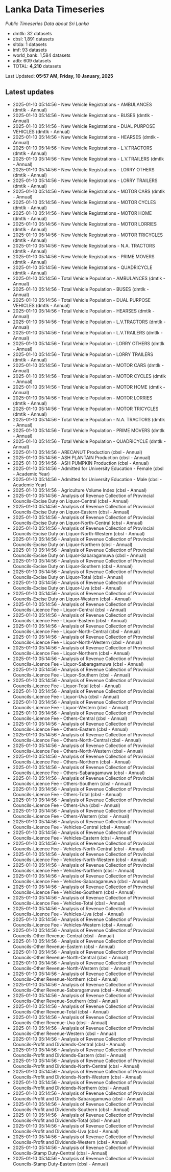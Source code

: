 # Lanka Data Timeseries
*Public Timeseries Data about Sri Lanka*

* dmtlk: 32 datasets
* cbsl: 1,891 datasets
* sltda: 1 datasets
* imf: 93 datasets
* world_bank: 1,584 datasets
* adb: 609 datasets
* TOTAL: **4,210** datasets

Last Updated: **05:57 AM, Friday, 10 January, 2025**

## Latest updates

* 2025-01-10 05:14:56 - New Vehicle Registrations - AMBULANCES (dmtlk - Annual)
* 2025-01-10 05:14:56 - New Vehicle Registrations - BUSES (dmtlk - Annual)
* 2025-01-10 05:14:56 - New Vehicle Registrations - DUAL PURPOSE VEHICLES (dmtlk - Annual)
* 2025-01-10 05:14:56 - New Vehicle Registrations - HEARSES (dmtlk - Annual)
* 2025-01-10 05:14:56 - New Vehicle Registrations - L.V.TRACTORS (dmtlk - Annual)
* 2025-01-10 05:14:56 - New Vehicle Registrations - L.V.TRAILERS (dmtlk - Annual)
* 2025-01-10 05:14:56 - New Vehicle Registrations - LORRY OTHERS (dmtlk - Annual)
* 2025-01-10 05:14:56 - New Vehicle Registrations - LORRY TRAILERS (dmtlk - Annual)
* 2025-01-10 05:14:56 - New Vehicle Registrations - MOTOR CARS (dmtlk - Annual)
* 2025-01-10 05:14:56 - New Vehicle Registrations - MOTOR CYCLES (dmtlk - Annual)
* 2025-01-10 05:14:56 - New Vehicle Registrations - MOTOR HOME (dmtlk - Annual)
* 2025-01-10 05:14:56 - New Vehicle Registrations - MOTOR LORRIES (dmtlk - Annual)
* 2025-01-10 05:14:56 - New Vehicle Registrations - MOTOR TRICYCLES (dmtlk - Annual)
* 2025-01-10 05:14:56 - New Vehicle Registrations - N.A. TRACTORS (dmtlk - Annual)
* 2025-01-10 05:14:56 - New Vehicle Registrations - PRIME MOVERS (dmtlk - Annual)
* 2025-01-10 05:14:56 - New Vehicle Registrations - QUADRICYCLE (dmtlk - Annual)
* 2025-01-10 05:14:56 - Total Vehicle Population - AMBULANCES (dmtlk - Annual)
* 2025-01-10 05:14:56 - Total Vehicle Population - BUSES (dmtlk - Annual)
* 2025-01-10 05:14:56 - Total Vehicle Population - DUAL PURPOSE VEHICLES (dmtlk - Annual)
* 2025-01-10 05:14:56 - Total Vehicle Population - HEARSES (dmtlk - Annual)
* 2025-01-10 05:14:56 - Total Vehicle Population - L.V.TRACTORS (dmtlk - Annual)
* 2025-01-10 05:14:56 - Total Vehicle Population - L.V.TRAILERS (dmtlk - Annual)
* 2025-01-10 05:14:56 - Total Vehicle Population - LORRY OTHERS (dmtlk - Annual)
* 2025-01-10 05:14:56 - Total Vehicle Population - LORRY TRAILERS (dmtlk - Annual)
* 2025-01-10 05:14:56 - Total Vehicle Population - MOTOR CARS (dmtlk - Annual)
* 2025-01-10 05:14:56 - Total Vehicle Population - MOTOR CYCLES (dmtlk - Annual)
* 2025-01-10 05:14:56 - Total Vehicle Population - MOTOR HOME (dmtlk - Annual)
* 2025-01-10 05:14:56 - Total Vehicle Population - MOTOR LORRIES (dmtlk - Annual)
* 2025-01-10 05:14:56 - Total Vehicle Population - MOTOR TRICYCLES (dmtlk - Annual)
* 2025-01-10 05:14:56 - Total Vehicle Population - N.A. TRACTORS (dmtlk - Annual)
* 2025-01-10 05:14:56 - Total Vehicle Population - PRIME MOVERS (dmtlk - Annual)
* 2025-01-10 05:14:56 - Total Vehicle Population - QUADRICYCLE (dmtlk - Annual)
* 2025-01-10 05:14:56 - ARECANUT Production (cbsl - Annual)
* 2025-01-10 05:14:56 - ASH PLANTAIN Production (cbsl - Annual)
* 2025-01-10 05:14:56 - ASH PUMPKIN Production (cbsl - Annual)
* 2025-01-10 05:14:56 - Admitted for University Education - Female (cbsl - Academic Year)
* 2025-01-10 05:14:56 - Admitted for University Education - Male (cbsl - Academic Year)
* 2025-01-10 05:14:56 - Agriculture Volume Index (cbsl - Annual)
* 2025-01-10 05:14:56 - Analysis of Revenue Collection of Provincial Councils-Excise Duty on Liquor-Central (cbsl - Annual)
* 2025-01-10 05:14:56 - Analysis of Revenue Collection of Provincial Councils-Excise Duty on Liquor-Eastern (cbsl - Annual)
* 2025-01-10 05:14:56 - Analysis of Revenue Collection of Provincial Councils-Excise Duty on Liquor-North-Central (cbsl - Annual)
* 2025-01-10 05:14:56 - Analysis of Revenue Collection of Provincial Councils-Excise Duty on Liquor-North-Western (cbsl - Annual)
* 2025-01-10 05:14:56 - Analysis of Revenue Collection of Provincial Councils-Excise Duty on Liquor-Northern (cbsl - Annual)
* 2025-01-10 05:14:56 - Analysis of Revenue Collection of Provincial Councils-Excise Duty on Liquor-Sabaragamuwa (cbsl - Annual)
* 2025-01-10 05:14:56 - Analysis of Revenue Collection of Provincial Councils-Excise Duty on Liquor-Southern (cbsl - Annual)
* 2025-01-10 05:14:56 - Analysis of Revenue Collection of Provincial Councils-Excise Duty on Liquor-Total (cbsl - Annual)
* 2025-01-10 05:14:56 - Analysis of Revenue Collection of Provincial Councils-Excise Duty on Liquor-Uva (cbsl - Annual)
* 2025-01-10 05:14:56 - Analysis of Revenue Collection of Provincial Councils-Excise Duty on Liquor-Western (cbsl - Annual)
* 2025-01-10 05:14:56 - Analysis of Revenue Collection of Provincial Councils-Licence Fee - Liquor-Central (cbsl - Annual)
* 2025-01-10 05:14:56 - Analysis of Revenue Collection of Provincial Councils-Licence Fee - Liquor-Eastern (cbsl - Annual)
* 2025-01-10 05:14:56 - Analysis of Revenue Collection of Provincial Councils-Licence Fee - Liquor-North-Central (cbsl - Annual)
* 2025-01-10 05:14:56 - Analysis of Revenue Collection of Provincial Councils-Licence Fee - Liquor-North-Western (cbsl - Annual)
* 2025-01-10 05:14:56 - Analysis of Revenue Collection of Provincial Councils-Licence Fee - Liquor-Northern (cbsl - Annual)
* 2025-01-10 05:14:56 - Analysis of Revenue Collection of Provincial Councils-Licence Fee - Liquor-Sabaragamuwa (cbsl - Annual)
* 2025-01-10 05:14:56 - Analysis of Revenue Collection of Provincial Councils-Licence Fee - Liquor-Southern (cbsl - Annual)
* 2025-01-10 05:14:56 - Analysis of Revenue Collection of Provincial Councils-Licence Fee - Liquor-Total (cbsl - Annual)
* 2025-01-10 05:14:56 - Analysis of Revenue Collection of Provincial Councils-Licence Fee - Liquor-Uva (cbsl - Annual)
* 2025-01-10 05:14:56 - Analysis of Revenue Collection of Provincial Councils-Licence Fee - Liquor-Western (cbsl - Annual)
* 2025-01-10 05:14:56 - Analysis of Revenue Collection of Provincial Councils-Licence Fee - Others-Central (cbsl - Annual)
* 2025-01-10 05:14:56 - Analysis of Revenue Collection of Provincial Councils-Licence Fee - Others-Eastern (cbsl - Annual)
* 2025-01-10 05:14:56 - Analysis of Revenue Collection of Provincial Councils-Licence Fee - Others-North-Central (cbsl - Annual)
* 2025-01-10 05:14:56 - Analysis of Revenue Collection of Provincial Councils-Licence Fee - Others-North-Western (cbsl - Annual)
* 2025-01-10 05:14:56 - Analysis of Revenue Collection of Provincial Councils-Licence Fee - Others-Northern (cbsl - Annual)
* 2025-01-10 05:14:56 - Analysis of Revenue Collection of Provincial Councils-Licence Fee - Others-Sabaragamuwa (cbsl - Annual)
* 2025-01-10 05:14:56 - Analysis of Revenue Collection of Provincial Councils-Licence Fee - Others-Southern (cbsl - Annual)
* 2025-01-10 05:14:56 - Analysis of Revenue Collection of Provincial Councils-Licence Fee - Others-Total (cbsl - Annual)
* 2025-01-10 05:14:56 - Analysis of Revenue Collection of Provincial Councils-Licence Fee - Others-Uva (cbsl - Annual)
* 2025-01-10 05:14:56 - Analysis of Revenue Collection of Provincial Councils-Licence Fee - Others-Western (cbsl - Annual)
* 2025-01-10 05:14:56 - Analysis of Revenue Collection of Provincial Councils-Licence Fee - Vehicles-Central (cbsl - Annual)
* 2025-01-10 05:14:56 - Analysis of Revenue Collection of Provincial Councils-Licence Fee - Vehicles-Eastern (cbsl - Annual)
* 2025-01-10 05:14:56 - Analysis of Revenue Collection of Provincial Councils-Licence Fee - Vehicles-North-Central (cbsl - Annual)
* 2025-01-10 05:14:56 - Analysis of Revenue Collection of Provincial Councils-Licence Fee - Vehicles-North-Western (cbsl - Annual)
* 2025-01-10 05:14:56 - Analysis of Revenue Collection of Provincial Councils-Licence Fee - Vehicles-Northern (cbsl - Annual)
* 2025-01-10 05:14:56 - Analysis of Revenue Collection of Provincial Councils-Licence Fee - Vehicles-Sabaragamuwa (cbsl - Annual)
* 2025-01-10 05:14:56 - Analysis of Revenue Collection of Provincial Councils-Licence Fee - Vehicles-Southern (cbsl - Annual)
* 2025-01-10 05:14:56 - Analysis of Revenue Collection of Provincial Councils-Licence Fee - Vehicles-Total (cbsl - Annual)
* 2025-01-10 05:14:56 - Analysis of Revenue Collection of Provincial Councils-Licence Fee - Vehicles-Uva (cbsl - Annual)
* 2025-01-10 05:14:56 - Analysis of Revenue Collection of Provincial Councils-Licence Fee - Vehicles-Western (cbsl - Annual)
* 2025-01-10 05:14:56 - Analysis of Revenue Collection of Provincial Councils-Other Revenue-Central (cbsl - Annual)
* 2025-01-10 05:14:56 - Analysis of Revenue Collection of Provincial Councils-Other Revenue-Eastern (cbsl - Annual)
* 2025-01-10 05:14:56 - Analysis of Revenue Collection of Provincial Councils-Other Revenue-North-Central (cbsl - Annual)
* 2025-01-10 05:14:56 - Analysis of Revenue Collection of Provincial Councils-Other Revenue-North-Western (cbsl - Annual)
* 2025-01-10 05:14:56 - Analysis of Revenue Collection of Provincial Councils-Other Revenue-Northern (cbsl - Annual)
* 2025-01-10 05:14:56 - Analysis of Revenue Collection of Provincial Councils-Other Revenue-Sabaragamuwa (cbsl - Annual)
* 2025-01-10 05:14:56 - Analysis of Revenue Collection of Provincial Councils-Other Revenue-Southern (cbsl - Annual)
* 2025-01-10 05:14:56 - Analysis of Revenue Collection of Provincial Councils-Other Revenue-Total (cbsl - Annual)
* 2025-01-10 05:14:56 - Analysis of Revenue Collection of Provincial Councils-Other Revenue-Uva (cbsl - Annual)
* 2025-01-10 05:14:56 - Analysis of Revenue Collection of Provincial Councils-Other Revenue-Western (cbsl - Annual)
* 2025-01-10 05:14:56 - Analysis of Revenue Collection of Provincial Councils-Profit and Dividends-Central (cbsl - Annual)
* 2025-01-10 05:14:56 - Analysis of Revenue Collection of Provincial Councils-Profit and Dividends-Eastern (cbsl - Annual)
* 2025-01-10 05:14:56 - Analysis of Revenue Collection of Provincial Councils-Profit and Dividends-North-Central (cbsl - Annual)
* 2025-01-10 05:14:56 - Analysis of Revenue Collection of Provincial Councils-Profit and Dividends-North-Western (cbsl - Annual)
* 2025-01-10 05:14:56 - Analysis of Revenue Collection of Provincial Councils-Profit and Dividends-Northern (cbsl - Annual)
* 2025-01-10 05:14:56 - Analysis of Revenue Collection of Provincial Councils-Profit and Dividends-Sabaragamuwa (cbsl - Annual)
* 2025-01-10 05:14:56 - Analysis of Revenue Collection of Provincial Councils-Profit and Dividends-Southern (cbsl - Annual)
* 2025-01-10 05:14:56 - Analysis of Revenue Collection of Provincial Councils-Profit and Dividends-Total (cbsl - Annual)
* 2025-01-10 05:14:56 - Analysis of Revenue Collection of Provincial Councils-Profit and Dividends-Uva (cbsl - Annual)
* 2025-01-10 05:14:56 - Analysis of Revenue Collection of Provincial Councils-Profit and Dividends-Western (cbsl - Annual)
* 2025-01-10 05:14:56 - Analysis of Revenue Collection of Provincial Councils-Stamp Duty-Central (cbsl - Annual)
* 2025-01-10 05:14:56 - Analysis of Revenue Collection of Provincial Councils-Stamp Duty-Eastern (cbsl - Annual)
